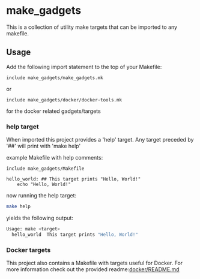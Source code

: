 # make_gadgets
This is a collection of utility make targets that can be imported to any makefile.

## Usage 

Add the following import statement to the top of your Makefile:
```make
include make_gadgets/make_gadgets.mk
```
or
```make
include make_gadgets/docker/docker-tools.mk
```
for the docker related gadgets/targets

### help target
When imported this project provides a 'help' target. Any target preceded by '##' 
will print with 'make help'

example Makefile with help comments:
```make
include make_gadgets/Makefile

hello_world: ## This target prints "Hello, World!"
    echo "Hello, World!"
```
now running the help target:
```bash
make help
```
yields the following output:
```bash
Usage: make <target>
  hello_world  This target prints "Hello, World!"
```

### Docker targets
This project also contains a Makefile with targets useful for Docker.
For more information check out the provided readme:[docker/README.md](docker/README.md)


